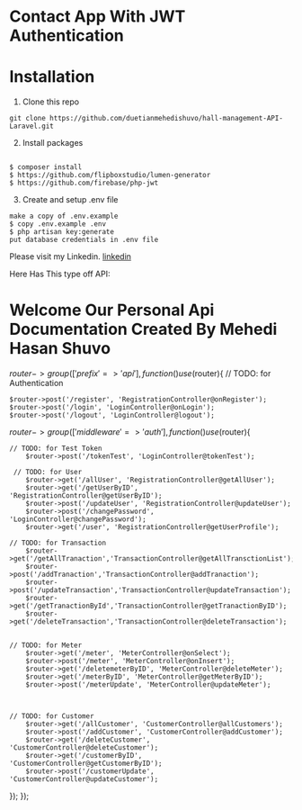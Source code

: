 # Contact App With JWT Authentication

# Installation

1. Clone this repo

```
git clone https://github.com/duetianmehedishuvo/hall-management-API-Laravel.git
```

2. Install packages

```

$ composer install
$ https://github.com/flipboxstudio/lumen-generator
$ https://github.com/firebase/php-jwt
```

3. Create and setup .env file

```
make a copy of .env.example
$ copy .env.example .env
$ php artisan key:generate
put database credentials in .env file
```

Please visit my Linkedin.
[linkedin](https://www.linkedin.com/in/duetianmehedishuvo/)


Here Has This type off API:

<h1>Welcome Our Personal Api Documentation Created By Mehedi Hasan Shuvo</h1>

$router->group(['prefix'=>'api'],function() use ($router){
// TODO: for Authentication
   
   
    $router->post('/register', 'RegistrationController@onRegister');
    $router->post('/login', 'LoginController@onLogin');
    $router->post('/logout', 'LoginController@logout');
   
    
    
   $router->group(['middleware'=>'auth'],function() use ($router){
    
    // TODO: for Test Token
        $router->post('/tokenTest', 'LoginController@tokenTest');

     // TODO: for User
        $router->get('/allUser', 'RegistrationController@getAllUser');
        $router->get('/getUserByID', 'RegistrationController@getUserByID');
        $router->post('/updateUser', 'RegistrationController@updateUser');
        $router->post('/changePassword', 'LoginController@changePassword');
        $router->get('/user', 'RegistrationController@getUserProfile');

    // TODO: for Transaction
        $router->get('/getAllTranaction','TransactionController@getAllTransctionList');
        $router->post('/addTranaction','TransactionController@addTranaction');
        $router->post('/updateTransaction','TransactionController@updateTransaction');
        $router->get('/getTranactionById','TransactionController@getTranactionByID');
        $router->get('/deleteTransaction','TransactionController@deleteTransaction');
        

    // TODO: for Meter
        $router->get('/meter', 'MeterController@onSelect');
        $router->post('/meter', 'MeterController@onInsert');
        $router->get('/deletemeterByID', 'MeterController@deleteMeter');
        $router->get('/meterByID', 'MeterController@getMeterByID');
        $router->post('/meterUpdate', 'MeterController@updateMeter');

        

    // TODO: for Customer
        $router->get('/allCustomer', 'CustomerController@allCustomers');
        $router->post('/addCustomer', 'CustomerController@addCustomer');
        $router->get('/deleteCustomer', 'CustomerController@deleteCustomer');
        $router->get('/customerByID', 'CustomerController@getCustomerByID');
        $router->post('/customerUpdate', 'CustomerController@updateCustomer');
   });
});
